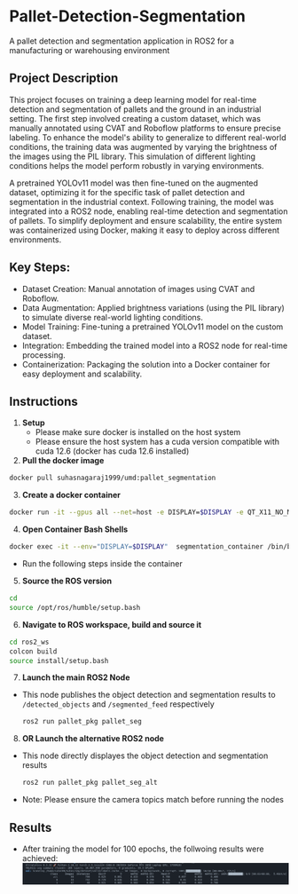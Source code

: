 # Pallet-Detection-Segmentation
A pallet detection and segmentation application in ROS2 for a manufacturing or warehousing environment

## Project Description

This project focuses on training a deep learning model for real-time detection and segmentation of pallets and the ground in an industrial setting. The first step involved creating a custom dataset, which was manually annotated using CVAT and Roboflow platforms to ensure precise labeling. To enhance the model's ability to generalize to different real-world conditions, the training data was augmented by varying the brightness of the images using the PIL library. This simulation of different lighting conditions helps the model perform robustly in varying environments.

A pretrained YOLOv11 model was then fine-tuned on the augmented dataset, optimizing it for the specific task of pallet detection and segmentation in the industrial context. Following training, the model was integrated into a ROS2 node, enabling real-time detection and segmentation of pallets. To simplify deployment and ensure scalability, the entire system was containerized using Docker, making it easy to deploy across different environments.

## Key Steps:
- Dataset Creation: Manual annotation of images using CVAT and Roboflow.
- Data Augmentation: Applied brightness variations (using the PIL library) to simulate diverse real-world lighting conditions.
- Model Training: Fine-tuning a pretrained YOLOv11 model on the custom dataset.
- Integration: Embedding the trained model into a ROS2 node for real-time processing.
- Containerization: Packaging the solution into a Docker container for easy deployment and scalability.

## Instructions

1. **Setup**
   - Please make sure docker is installed on the host system
   - Please ensure the host system has a cuda version compatible with cuda 12.6 (docker has cuda 12.6 installed)
2. **Pull the docker image**
  ```bash
  docker pull suhasnagaraj1999/umd:pallet_segmentation
  ```
3. **Create a docker container**
  ```bash
  docker run -it --gpus all --net=host -e DISPLAY=$DISPLAY -e QT_X11_NO_MITSHM=1 -v /tmp/.X11-unix:/tmp/.X11-unix --name segmentation_container suhasnagaraj1999/umd:pallet_segmentation
  ```
4. **Open Container Bash Shells**
  ```bash
  docker exec -it --env="DISPLAY=$DISPLAY"  segmentation_container /bin/bash
  ```

- Run the following steps inside the container

5. **Source the ROS version**
  ```bash
  cd
  source /opt/ros/humble/setup.bash
  ```
6. **Navigate to ROS workspace, build and source it**
  ```bash
  cd ros2_ws
  colcon build
  source install/setup.bash
  ```
7. **Launch the main ROS2 Node**
- This node publishes the object detection and segmentation results to `/detected_objects` and `/segmented_feed` respectively
  ```bash
  ros2 run pallet_pkg pallet_seg
  ```
8. **OR Launch the alternative ROS2 node**
- This node directly displayes the object detection and segmentation results
  ```bash
  ros2 run pallet_pkg pallet_seg_alt
  ```
- Note: Please ensure the camera topics match before running the nodes

## Results
- After training the model for 100 epochs, the follwoing results were achieved:
![alt text](https://github.com/suhasnagaraj99/Pallet-Detection-Segmentation/blob/main/seg_val1.png?raw=true)
